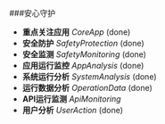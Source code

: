 ###安心守护

* **重点关注应用** _CoreApp_ (done)
* **安全防护** _SafetyProtection_ (done)
* **安全监测** _SafetyMonitoring_ (done)
* **应用运行监控** _AppAnalysis_ (done)
* **系统运行分析** _SystemAnalysis_ (done)
* **运行数据分析** _OperationData_ (done)
* **API运行监测** _ApiMonitoring_
* **用户分析** _UserAction_ (done)
